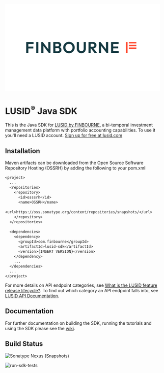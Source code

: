 ![LUSID_by_Finbourne](./resources/Finbourne_Logo_Teal.svg)

# LUSID<sup>®</sup> Java SDK

This is the Java SDK for [LUSID by FINBOURNE](https://www.finbourne.com/lusid-technology), a bi-temporal investment management data platform with portfolio accounting capabilities. To use it you'll need a LUSID account. [Sign up for free at lusid.com](https://www.lusid.com/app/signup)


## Installation

Maven artifacts can be downloaded from the Open Source Software Repository Hosting (OSSRH) by adding the following to your pom.xml

```
<project>
  ...
  <repositories>
    <repository>
      <id>osssrh</id>
      <name>OSSRH</name>
      <url>https://oss.sonatype.org/content/repositories/snapshots/</url>
    </repository>
  </repositories>

  <dependencies>
    <dependency>
      <groupId>com.finbourne</groupId>
      <artifactId>lusid-sdk</artifactId>
      <version>{INSERT VERSION}</version>
    </dependency>
    ...
  </dependencies>
  ...
</project>
```

For more details on API endpoint categories, see [What is the LUSID feature release lifecycle?](https://support.lusid.com/knowledgebase/article/KA-01786/en-us).
To find out which category an API endpoint falls into, see [LUSID API Documentation](https://www.lusid.com/api/swagger/index.html).

## Documentation

For further documentation on building the SDK, running the tutorials and using the SDK please see the [wiki](https://github.com/finbourne/lusid-sdk-java/wiki).

## Build Status 

![Sonatype Nexus (Snapshots)](https://img.shields.io/nexus/s/com.finbourne/lusid-sdk?server=https%3A%2F%2Foss.sonatype.org) 

![run-sdk-tests](https://github.com/finbourne/lusid-sdk-java/workflows/run-sdk-tests/badge.svg?branch=main)

